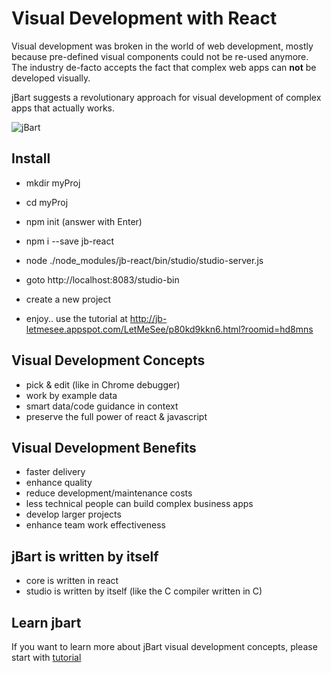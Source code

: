 # Visual Development with React

Visual development was broken in the world of web development, mostly because pre-defined visual components could not be re-used anymore.
The industry de-facto accepts the fact that complex web apps can **not** be developed visually.

jBart suggests a revolutionary approach for visual development of complex apps that actually works.

![jBart](http://storage.googleapis.com/letmesee1/p80kd9kkn6/files/a350b50375cf4e1a8b98d1d4137879e4_data_binding.gif)

## Install
- mkdir myProj
- cd myProj
- npm init (answer with Enter)
- npm i --save jb-react
- node ./node_modules/jb-react/bin/studio/studio-server.js
- goto http://localhost:8083/studio-bin

- create a new project
- enjoy.. use the tutorial at http://jb-letmesee.appspot.com/LetMeSee/p80kd9kkn6.html?roomid=hd8mns

## Visual Development Concepts
- pick & edit (like in Chrome debugger)
- work by example data
- smart data/code guidance in context
- preserve the full power of react & javascript

## Visual Development Benefits
- faster delivery
- enhance quality
- reduce development/maintenance costs
- less technical people can build complex business apps
- develop larger projects
- enhance team work effectiveness

## jBart is written by itself
- core is written in react
- studio is written by itself (like the C compiler written in C)

## Learn jbart
If you want to learn more about jBart visual development concepts, please start with [tutorial](http://jb-letmesee.appspot.com/LetMeSee/p80kd9kkn6.html?roomid=hd8mns)
